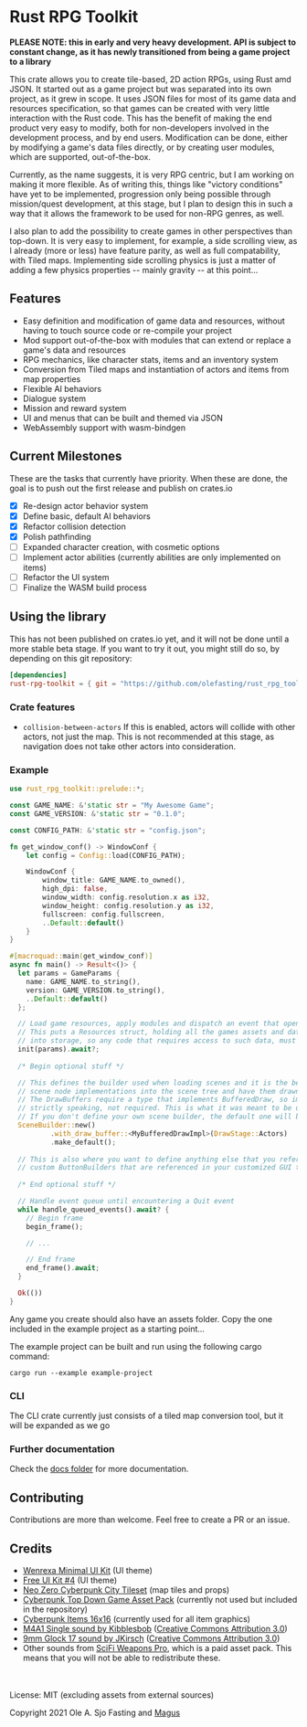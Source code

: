 # Rust RPG Toolkit

**PLEASE NOTE: this in early and very heavy development. API is subject to constant change, as it has newly transitioned
from being a game project to a library**

This crate allows you to create tile-based, 2D action RPGs, using Rust amd JSON. It started out as a game project but was
separated into its own project, as it grew in scope. It uses JSON files for most of its game data and resources specification,
so that games can be created with very little interaction with the Rust code. This has the benefit of making the end product
very easy to modify, both for non-developers involved in the development process, and by end users. Modification can be done,
either by modifying a game's data files directly, or by creating user modules, which are supported, out-of-the-box.

Currently, as the name suggests, it is very RPG centric, but I am working on making it more flexible. As of writing this,
things like "victory conditions" have yet to be implemented, progression only being possible through mission/quest development,
at this stage, but I plan to design this in such a way that it allows the framework to be used for non-RPG genres, as well.

I also plan to add the possibility to create games in other perspectives than top-down. It is very easy to implement, for example,
a side scrolling view, as I already (more or less) have feature parity, as well as full compatability, with Tiled maps. Implementing
side scrolling physics is just a matter of adding a few physics properties -- mainly gravity -- at this point...

## Features

- Easy definition and modification of game data and resources, without having to touch source code or re-compile your project
- Mod support out-of-the-box with modules that can extend or replace a game's data and resources
- RPG mechanics, like character stats, items and an inventory system
- Conversion from Tiled maps and instantiation of actors and items from map properties
- Flexible AI behaviors
- Dialogue system
- Mission and reward system
- UI and menus that can be built and themed via JSON
- WebAssembly support with wasm-bindgen

## Current Milestones

These are the tasks that currently have priority. When these are done, the goal is to push out the first
release and publish on crates.io

- [x] Re-design actor behavior system
- [x] Define basic, default AI behaviors
- [X] Refactor collision detection
- [x] Polish pathfinding
- [ ] Expanded character creation, with cosmetic options
- [ ] Implement actor abilities (currently abilities are only implemented on items)
- [ ] Refactor the UI system
- [ ] Finalize the WASM build process

## Using the library

This has not been published on crates.io yet, and it will not be done until a more stable beta stage.
If you want to try it out, you might still do so, by depending on this git repository:

```toml
[dependencies]
rust-rpg-toolkit = { git = "https://github.com/olefasting/rust_rpg_toolkit.git" }
```

### Crate features

- `collision-between-actors` If this is enabled, actors will collide with other actors, not just the map.
  This is not recommended at this stage, as navigation does not take other actors into consideration.

### Example

```rust
use rust_rpg_toolkit::prelude::*;

const GAME_NAME: &'static str = "My Awesome Game";
const GAME_VERSION: &'static str = "0.1.0";

const CONFIG_PATH: &'static str = "config.json";

fn get_window_conf() -> WindowConf {
    let config = Config::load(CONFIG_PATH);

    WindowConf {
        window_title: GAME_NAME.to_owned(),
        high_dpi: false,
        window_width: config.resolution.x as i32,
        window_height: config.resolution.y as i32,
        fullscreen: config.fullscreen,
        ..Default::default()
    }
}

#[macroquad::main(get_window_conf)]
async fn main() -> Result<()> {
  let params = GameParams {
    name: GAME_NAME.to_string(),
    version: GAME_VERSION.to_string(),
    ..Default::default()
  };

  // Load game resources, apply modules and dispatch an event that opens the main menu when the game loop starts.
  // This puts a Resources struct, holding all the games assets and data files, including everything from modules,
  // into storage, so any code that requires access to such data, must be called after this.
  init(params).await?;
  
  /* Begin optional stuff */

  // This defines the builder used when loading scenes and it is the best way to inject your own Macroquad
  // scene node implementations into the scene tree and have them drawn when you want them to.
  // The DrawBuffers require a type that implements BufferedDraw, so implementation of Macroquad's Node trait is,
  // strictly speaking, not required. This is what it was meant to be used for, however.
  // If you don't define your own scene builder, the default one will be used. 
  SceneBuilder::new()
          .with_draw_buffer::<MyBufferedDrawImpl>(DrawStage::Actors)
          .make_default();
  
  // This is also where you want to define anything else that you reference in your game data, like custom ActorBehaviors,
  // custom ButtonBuilders that are referenced in your customized GUI theme(s), etc. 
  
  /* End optional stuff */

  // Handle event queue until encountering a Quit event
  while handle_queued_events().await? {
    // Begin frame
    begin_frame();

    // ...

    // End frame
    end_frame().await;
  }

  Ok(())
}

```

Any game you create should also have an assets folder. Copy the one included in the example project as a starting point...

The example project can be built and run using the following cargo command:

`cargo run --example example-project`

### CLI

The CLI crate currently just consists of a tiled map conversion tool, but it will be expanded as we go

### Further documentation

Check the [docs folder](https://github.com/olefasting/rust_rpg_toolkit/tree/master/docs) for more documentation.

## Contributing

Contributions are more than welcome. Feel free to create a PR or an issue.

## Credits

- [Wenrexa Minimal UI Kit](https://wenrexa.itch.io/kit-nesia2) (UI theme)
- [Free UI Kit #4](https://wenrexa.itch.io/ui-different02) (UI theme)
- [Neo Zero Cyberpunk City Tileset](https://yunusyanin.itch.io/neo-zero-cyberpunk-city-tileset) (map tiles and props)
- [Cyberpunk Top Down Game Asset Pack](https://rafazcruz.itch.io/cyberpunk-top-down-game-asset-pack) (currently not used but included in the repository)
- [Cyberpunk Items 16x16](https://jeresikstus.itch.io/cyberpunk-items-16x16) (currently used for all item graphics)
- [M4A1 Single sound by Kibblesbob](https://soundbible.com/1804-M4A1-Single.html) ([Creative Commons Attribution 3.0](https://creativecommons.org/licenses/by/3.0/))
- [9mm Glock 17 sound by JKirsch](https://soundbible.com/1382-9mm-Glock-17.html) ([Creative Commons Attribution 3.0](https://creativecommons.org/licenses/by/3.0/))
- Other sounds from [SciFi Weapons Pro](https://sidearm-studios.itch.io/sci-fi-weapon-sounds-pro), which is a paid asset pack. This means that you will not be able to redistribute these.

\
\
License: MIT (excluding assets from external sources)

Copyright 2021 Ole A. Sjo Fasting and [Magus](http://magus.no)
